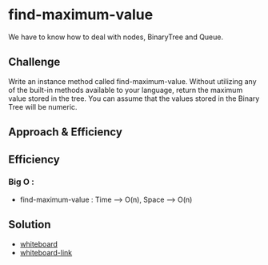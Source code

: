 # find-maximum-value
We have to know how to deal with nodes, BinaryTree and Queue.

## Challenge
Write an instance method called find-maximum-value. Without utilizing any of the built-in methods available to your language, return the maximum value stored in the tree. You can assume that the values stored in the Binary Tree will be numeric.

## Approach & Efficiency
## Efficiency
### Big O :

- find-maximum-value : Time --> O(n), Space --> O(n)


## Solution
- [whiteboard](../assets/max.png)
- [whiteboard-link](https://drive.google.com/file/d/1v5zkAhWu0xYjdJyUwwvXxfRqmEowb6hb/view?usp=sharing)